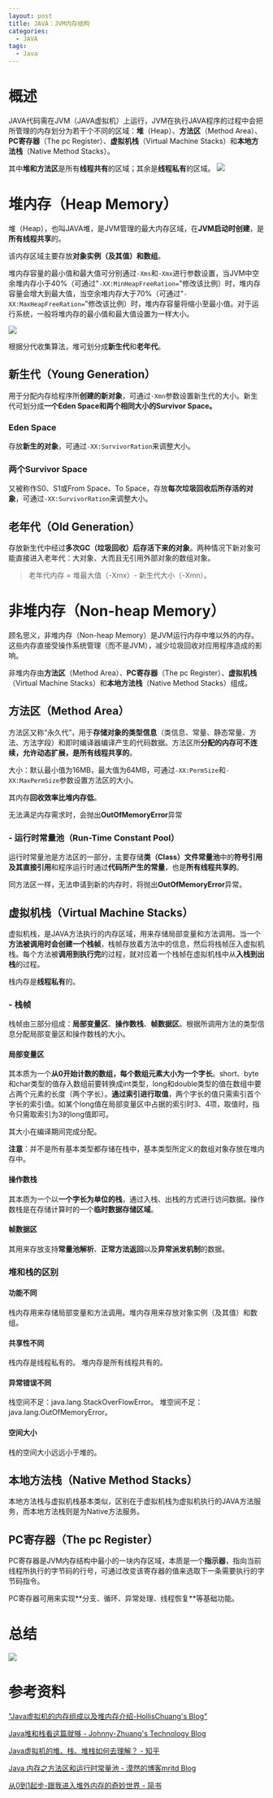 ```yaml
---
layout: post
title: JAVA：JVM内存结构
categories:
  - JAVA
tags:
  - Java
---
```


# 概述 #
JAVA代码需在JVM（JAVA虚拟机）上运行，JVM在执行JAVA程序的过程中会把所管理的内存划分为若干个不同的区域：**堆**（Heap）、**方法区**（Method Area）、**PC寄存器**（The pc Register）、**虚拟机栈**（Virtual Machine Stacks）和**本地方法栈**（Native Method Stacks）。

其中​​**堆和方法区**是所有**线程共有**的区域；其余是**线程私有**的区域。
![](https://i.imgur.com/wSTq3iX.jpg)
# 堆内存（Heap Memory） #
 堆（Heap），也叫JAVA堆，是JVM管理的最大内存区域，在**JVM启动时创建**，是**所有线程共享**的。

 该内存区域主要存放**对象实例（及其值）和数组**。

 堆内存容量的最小值和最大值可分别通过`-Xms`和`-Xmx`进行参数设置，当JVM中空余堆内存小于40%（可通过"`-XX:MinHeapFreeRation=`"修改该比例）时，堆内存容量会增大到最大值，当空余堆内存大于70%（可通过"`-XX:MaxHeapFreeRation=`"修改该比例）时，堆内存容量将缩小至最小值。对于运行系统，一般将堆内存的最小值和最大值设置为一样大小。

![](https://i.imgur.com/fGz141v.png)

 根据分代收集算法，堆可划分成**新生代**和**老年代**​。

## 新生代（Young Generation） 
 用于分配内存给程序所**创建的新对象**，可通过`-Xmn`参数设置新生代的大小。新生代可划分成**一个​Eden Space和两个相同大小的Survivor Space。**

### Eden Space
存放**新生的对象**，可通过`-XX:SurvivorRation`来调整大小。
### 两个Survivor Space 
又被称作S0、S1或From Space、To Space，存放**每次垃圾回收后所存活的对象**，可通过`-XX:SurvivorRation`来调整大小。
## 老年代（Old Generation） 
存放新生代中经过**多次GC（垃圾回收）后存活下来的对象**。两种情况下新对象可能直接进入老年代：大对象、大而且无引用外部对象的数组对象。
> 老年代内存 = 堆最大值（-Xmx）- 新生代大小（-Xmn）。

# 非堆内存（Non-heap Memory）
顾名思义，非堆内存（Non-heap Memory）是JVM运行内存中堆以外的内存。这些内存直接受操作系统管理（而不是JVM），减少垃圾回收对应用程序造成的影响。

非堆内存由​**方法区**（Method Area）、**PC寄存器**（The pc Register）、**虚拟机栈**（Virtual Machine Stacks）和**本地方法栈**（Native Method Stacks）组成。
## 方法区（Method Area） 
方法区又称“永久代”，用于**存储对象的类型信息**（类信息、常量、静态常量、方法、方法字段）和即时编译器编译产生的代码数据。方法区所**分配的内存可不连续，允许动态扩展，是所有线程共享的**。

​大小：默认最小值为16MB，最大值为64MB，可通过`-XX:PermSize`和`-XX:MaxPermSize`参数设置方法区的大小。

其内存**回收效率比堆内存低**。

无法满足内存需求时，会抛出**OutOfMemoryError**异常
### - 运行时常量池（Run-Time Constant Pool） 
运行时常量池是方法区的一部分，主要存储**类（Class）文件常量池**中的**符号引用及其直接引用**和程序运行时通过**代码所产生的常量**，也是**所有线程共享的**。

同方法区一样，无法申请到新的内存时，将抛出**OutOfMemoryError**异常​。
## 虚拟机栈（Virtual Machine Stacks） 
虚拟机栈，是JAVA方法执行的内存区域，用来存储局部变量和方法调用。当一个**方法被调用时会创建一个栈帧**，栈帧存放着方法中的信息，然后将栈帧压入虚拟机栈。每个方法被**调用到执行完**的过程，就对应着一个栈帧在虚拟机栈中从**入栈到出栈**的过程。​

栈内存是**线程私有**的。
### - 栈帧 
栈帧由三部分组成：**局部变量区**、**操作数栈**、**帧数据区**。根据所调用方法的类型信息分配局部变量区和操作数栈的大小。
#### 局部变量区
其本质为一个**从0开始计数的数组，每个数组元素大小为一个字长**。short、byte和char类型的值存入数组前要转换成int类型，long和double类型的值在数组中要占两个元素的长度（两个字长）。**通过索引进行取值**，两个字长的值只需索引首个字长的索引值。如某个long值在局部变量区中占据的索引时3、4项，取值时，指令只需取索引为3的long值即可。

​其大小在编译期间完成分配。

**注意**：并不是所有基本类型都存储在栈中，基本类型所定义的数组对象存放在​堆内存中。
#### 操作数栈
其本质为一个以**一个字长为单位的栈**，通过入栈、出栈的方式进行访问数据。操作数栈是在存储计算时的一个**临时数据存储区域**。
#### 帧数据区
其用来存放支持**常量池解析**、**正常方法返回**以及**异常派发机制**的数据。
### 堆和栈的区别
#### 功能不同
栈内存用来存储局部变量和方法调用。
​堆内存用来存放对象实例（及其值）和数组。
#### 共享性不同
栈内存是线程私有的。
堆内存是所有线程共有的。
#### 异常错误不同
栈空间不足：java.lang.StackOverFlowError。
堆空间不足：java.lang.OutOfMemoryError。
#### 空间大小
栈的空间大小远远小于堆的。
## 本地方法栈（Native Method Stacks）
 本地方法栈与虚拟机栈基本类似，区别在于虚拟机栈为虚拟机执行的JAVA方法服务，而本地方法栈则是为Native方法服务。
## PC寄存器（The pc Register）
PC寄存器是JVM内存结构中最小的一块内存区域，本质是一个**指示器**，指向当前线程所执行的字节码的行号，可通过改变该寄存器的值来选取下一条需要执行的字节码指令。
 
PC寄存器可用来实现**​分支、循环、异常处理、线程恢复**等基础功能。
# 总结 
![](https://i.imgur.com/GzoxIC7.png)
# 参考资料 

["Java虚拟机的内存组成以及堆内存介绍-HollisChuang's Blog"](http://www.hollischuang.com/archives/80)

[Java堆和栈看这篇就够 - Johnny-Zhuang's Technology Blog](https://iamjohnnyzhuang.github.io/java/2016/07/12/Java%E5%A0%86%E5%92%8C%E6%A0%88%E7%9C%8B%E8%BF%99%E7%AF%87%E5%B0%B1%E5%A4%9F.html)

[Java虚拟机的堆、栈、堆栈如何去理解？ - 知乎](https://www.zhihu.com/question/29833675)

[Java 内存之方法区和运行时常量池 - 漠然的博客mritd Blog](https://mritd.me/2016/03/22/Java-%E5%86%85%E5%AD%98%E4%B9%8B%E6%96%B9%E6%B3%95%E5%8C%BA%E5%92%8C%E8%BF%90%E8%A1%8C%E6%97%B6%E5%B8%B8%E9%87%8F%E6%B1%A0/)

[从0到1起步-跟我进入堆外内存的奇妙世界 - 简书](https://www.jianshu.com/p/50be08b54bee)​​
